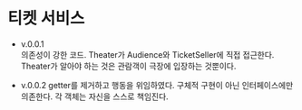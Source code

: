 # 티켓 서비스

- v.0.0.1  
의존성이 강한 코드. Theater가 Audience와 TicketSeller에 직접 접근한다.  
Theater가 알아야 하는 것은 관람객이 극장에 입장하는 것뿐이다.

- v.0.0.2
getter를 제거하고 행동을 위임하였다.
구체적 구현이 아닌 인터페이스에만 의존한다.
각 객체는 자신을 스스로 책임진다.